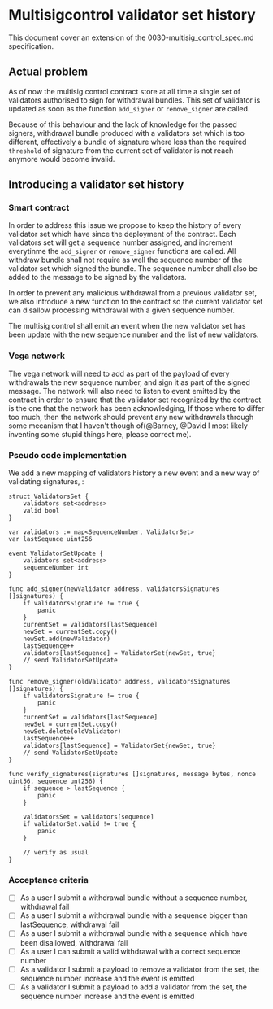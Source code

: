 # Multisigcontrol validator set history

This document cover an extension of the 0030-multisig_control_spec.md specification.

## Actual problem

As of now the multisig control contract store at all time a single set of validators authorised to sign for withdrawal bundles.
This set of validator is updated as soon as the function `add_signer` or `remove_signer` are called.

Because of this behaviour and the lack of knowledge for the passed signers, withdrawal bundle produced with a validators set which is too different,
effectively a bundle of signature where less than the required `threshold` of signature from the current set of validator
is not reach anymore would become invalid.

## Introducing a validator set history

### Smart contract

In order to address this issue we propose to keep the history of every validator set which have since the deployment of the contract.
Each validators set will get a sequence number assigned, and increment everytinme the `add_signer` or `remove_signer` functions are called.
All withdraw bundle shall not require as well the sequence number of the validator set which signed the bundle.
The sequence number shall also be added to the message to be signed by the validators.

In order to prevent any malicious withdrawal from a previous validator set, we also introduce a new function to the contract so the current
validator set can disallow processing withdrawal with a given sequence number.

The multisig control shall emit an event when the new validator set has been update with the new sequence number and the list of new validators.

### Vega network

The vega network will need to add as part of the payload of every withdrawals the new sequence number, and sign it as part of the signed message.
The network will also need to listen to event emitted by the contract in order to ensure that the validator set recognized by the contract is the one
that the network has been acknowledging, If those where to differ too much, then the network should prevent any new withdrawals through some mecanism
that I haven't though of(@Barney, @David I most likely inventing some stupid things here, please correct me).

### Pseudo code implementation

We add a new mapping of validators history a new event and a new way of validating signatures, :
```
struct ValidatorsSet {
	validators set<address>
	valid bool
}

var validators := map<SequenceNumber, ValidatorSet>
var lastSequnce uint256

event ValidatorSetUpdate {
	validators set<address>
	sequenceNumber int
}

func add_signer(newValidator address, validatorsSignatures []signatures) {
	if validatorsSignature != true {
		panic
	}
	currentSet = validators[lastSequence]
	newSet = currentSet.copy()
	newSet.add(newValidator)
	lastSequence++
	validators[lastSequence] = ValidatorSet{newSet, true}
	// send ValidatorSetUpdate
}

func remove_signer(oldValidator address, validatorsSignatures []signatures) {
	if validatorsSignature != true {
		panic
	}
	currentSet = validators[lastSequence]
	newSet = currentSet.copy()
	newSet.delete(oldValidator)
	lastSequence++
	validators[lastSequence] = ValidatorSet{newSet, true}
	// send ValidatorSetUpdate
}

func verify_signatures(signatures []signatures, message bytes, nonce uint56, sequence unt256) {
	if sequence > lastSequence {
		panic
	}

	validatorsSet = validators[sequence]
	if validatorSet.valid != true {
		panic
	}

	// verify as usual
}
```

### Acceptance criteria

- [ ] As a user I submit a withdrawal bundle without a sequence number, withdrawal fail
- [ ] As a user I submit a withdrawal bundle with a sequence bigger than lastSequence, withdrawal fail
- [ ] As a user I submit a withdrawal bundle with a sequence which have been disallowed, withdrawal fail
- [ ] As a user I can submit a valid withdrawal with a correct sequence number
- [ ] As a validator I submit a payload to remove a validator from the set, the sequence number increase and the event is emitted
- [ ] As a validator I submit a payload to add a validator from the set, the sequence number increase and the event is emitted
